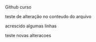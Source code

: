 Github curso

teste de alteração no conteudo do arquivo

acrescido algumas linhas



teste novas alteracoes 

